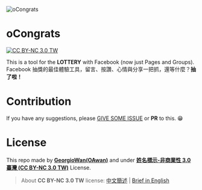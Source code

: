 ![oCongrats](http://i.imgur.com/aBVlpnm.png?1)

# oCongrats
[![CC BY-NC 3.0 TW](https://img.shields.io/badge/license-CC%20BY--NC%203.0-blue.svg)](https://creativecommons.org/licenses/by-nc/3.0/tw/legalcode)

This is a tool for the **LOTTERY** with Facebook (now just Pages and Groups).
Facebook 抽獎的最佳體驗工具，留言、按讚、心情與分享一把抓，還等什麼？**抽了啦！**

# Contribution

If you have any suggestions, please [GIVE SOME ISSUE](https://github.com/GeorgioWan//issues) or **PR** to this. :grin:

# License

This repo made by [**GeorgioWan(OAwan)**](https://github.com/GeorgioWan) and under [**姓名標示-非商業性 3.0 臺灣 (CC BY-NC 3.0 TW)**](https://creativecommons.org/licenses/by-nc/3.0/tw/legalcode) License.

> About **CC BY-NC 3.0 TW** license: [中文簡述](https://creativecommons.org/licenses/by-nc/3.0/tw/) | [Brief in English](https://creativecommons.org/licenses/by-nc/3.0/tw/deed.en)
